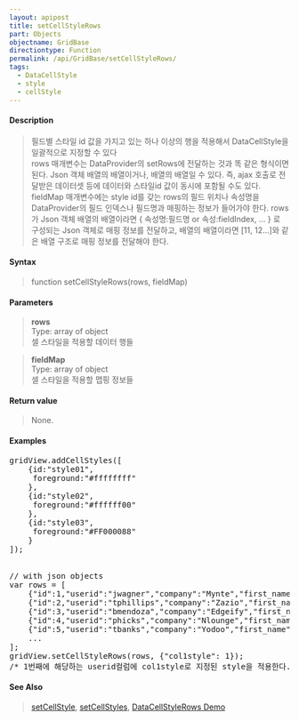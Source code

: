 ```yaml
---
layout: apipost
title: setCellStyleRows
part: Objects
objectname: GridBase
directiontype: Function
permalink: /api/GridBase/setCellStyleRows/
tags:
  - DataCellStyle
  - style
  - cellStyle
---
```



#### Description

> 필드별 스타일 id 값을 가지고 있는 하나 이상의 행을 적용해서 DataCellStyle을 일괄적으로 지정할 수 있다  
> rows 매개변수는 DataProvider의 setRows에 전달하는 것과 똑 같은 형식이면 된다. Json 객체 배열의 배열이거나, 배열의 배열일 수 있다. 즉, ajax 호출로 전달받은 데이터셋 등에 데이터와 스타일id 값이 동시에 포함될 수도 있다.  
> fieldMap 매개변수에는 style id를 갖는 rows의 필드 위치나 속성명을 DataProvider의 필드 인덱스나 필드명과 매핑하는 정보가 들어가야 한다. rows가 Json 객체 배열의 배열이라면 { 속성명:필드명 or 속성:fieldIndex, ... } 로 구성되는 Json 객체로 매핑 정보를 전달하고, 배열의 배열이라면 [11, 12...]와 같은 배열 구조로 매핑 정보를 전달해야 한다.  

#### Syntax

> function setCellStyleRows(rows, fieldMap)

#### Parameters

> **rows**  
> Type: array of object  
> 셀 스타일을 적용할 데이터 행들  

> **fieldMap**  
> Type: array of object  
> 셀 스타일을 적용할 맵핑 정보들  

#### Return value

> None.

#### Examples 

<pre class="prettyprint">
gridView.addCellStyles([
    {id:"style01",
     foreground:"#ffffffff"
    },
    {id:"style02",
     foreground:"#ffffff00"
    },
    {id:"style03",
     foreground:"#FF000088"
    }
]);

 
// with json objects
var rows = [
    {"id":1,"userid":"jwagner","company":"Mynte","first_name":"Theresa","last_name":"Reynolds","col1style":"style01"},
    {"id":2,"userid":"tphillips","company":"Zazio","first_name":"Raymond","last_name":"Tucker","col1style":"style02"},
    {"id":3,"userid":"bmendoza","company":"Edgeify","first_name":"Emily","last_name":"Flores","col1style":"style03"},
    {"id":4,"userid":"phicks","company":"Nlounge","first_name":"Johnny","last_name":"Reed","col1style":"style01"},
    {"id":5,"userid":"tbanks","company":"Yodoo","first_name":"David","last_name":"Miller","col1style":"style03"},
    ...
];
gridView.setCellStyleRows(rows, {"col1style": 1});
/* 1번째에 해당하는 userid컬럼에 col1style로 지정된 style을 적용한다. */
</pre>

#### See Also
> [setCellStyle](/api/GridBase/setCellStyle), [setCellStyles](/api/GridBase/setCellStyles), [DataCellStyleRows Demo](http://demo.realgrid.com/Demo/DataCellStyleRows)